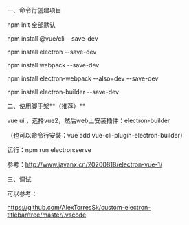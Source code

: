 一、命令行创建项目

npm init  全部默认



npm install @vue/cli --save-dev

npm install electron --save-dev

npm install webpack --save-dev

npm install electron-webpack --also=dev --save-dev

npm install electron-builder --save-dev



二、使用脚手架**（推荐）**

vue ui  ，选择vue2，然后web上安装插件：electron-builder

（也可以命令行安装：vue add vue-cli-plugin-electron-builder）



运行：npm run electron:serve

参考：http://www.javanx.cn/20200818/electron-vue-1/



三、调试

可以参考：

https://github.com/AlexTorresSk/custom-electron-titlebar/tree/master/.vscode





